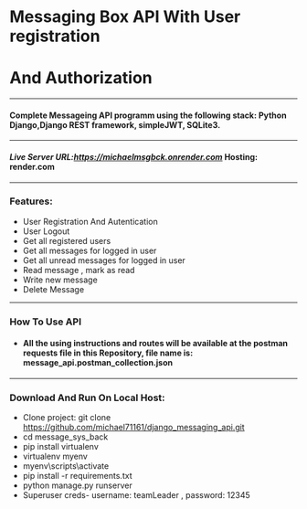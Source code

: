 
# Messaging Box API With User registration 
# And Authorization 


****************************************************
#### Complete Messageing API programm using the following stack: Python Django,Django REST framework, simpleJWT, SQLite3.
**************************************************
#### ***Live Server URL:https://michaelmsgbck.onrender.com***     Hosting: render.com


************************************************
### Features:
- User Registration And Autentication
- User Logout
- Get all registered users
- Get all messages for logged in user 
- Get all unread messages for logged in user 
- Read message , mark as read 
- Write new message 
- Delete Message 

**************************************************
### How To Use API 
- #### All the using instructions and routes will be available at the postman requests file in this Repository, file name is: message_api.postman_collection.json


**************************************************


### Download And Run On Local Host:
- Clone project: git clone https://github.com/michael71161/django_messaging_api.git
- cd message_sys_back
- pip install virtualenv
- virtualenv myenv
- myenv\scripts\activate
- pip install -r requirements.txt
- python manage.py runserver 
- Superuser creds- username: teamLeader , password: 12345